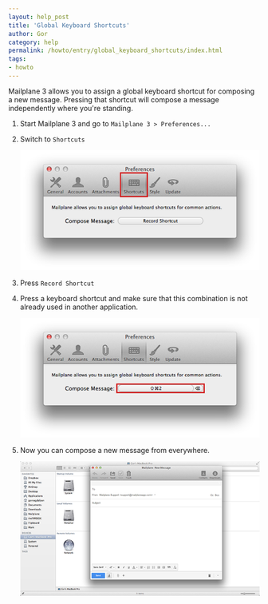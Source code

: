 ```yaml
---
layout: help_post
title: 'Global Keyboard Shortcuts'
author: Gor
category: help
permalink: /howto/entry/global_keyboard_shortcuts/index.html
tags:
- howto
---
```


Mailplane 3 allows you to assign a global keyboard shortcut for composing a new message. Pressing that shortcut will compose a message independently where you're standing.

1. Start Mailplane 3 and go to `Mailplane 3 > Preferences...`

2. Switch to `Shortcuts`

	![screen1](/assets/howto/2013-11-14-global_keyboard_shortcuts/screen1.png)

3. Press `Record Shortcut`

5. Press a keyboard shortcut and make sure that this combination is not already used in another application.

	![screen2](/assets/howto/2013-11-14-global_keyboard_shortcuts/screen2.png)

6. Now you can compose a new message from everywhere.

	![screen3](/assets/howto/2013-11-14-global_keyboard_shortcuts/screen3.png)
